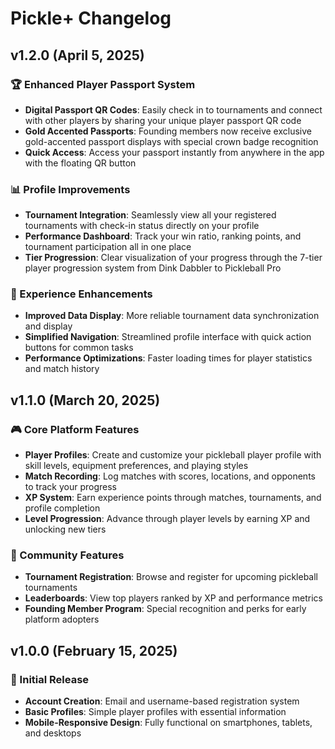 # Pickle+ Changelog

## v1.2.0 (April 5, 2025)

### 🏆 Enhanced Player Passport System
- **Digital Passport QR Codes**: Easily check in to tournaments and connect with other players by sharing your unique player passport QR code
- **Gold Accented Passports**: Founding members now receive exclusive gold-accented passport displays with special crown badge recognition
- **Quick Access**: Access your passport instantly from anywhere in the app with the floating QR button

### 📊 Profile Improvements
- **Tournament Integration**: Seamlessly view all your registered tournaments with check-in status directly on your profile
- **Performance Dashboard**: Track your win ratio, ranking points, and tournament participation all in one place
- **Tier Progression**: Clear visualization of your progress through the 7-tier player progression system from Dink Dabbler to Pickleball Pro

### 🔄 Experience Enhancements
- **Improved Data Display**: More reliable tournament data synchronization and display
- **Simplified Navigation**: Streamlined profile interface with quick action buttons for common tasks
- **Performance Optimizations**: Faster loading times for player statistics and match history

## v1.1.0 (March 20, 2025)

### 🎮 Core Platform Features
- **Player Profiles**: Create and customize your pickleball player profile with skill levels, equipment preferences, and playing styles
- **Match Recording**: Log matches with scores, locations, and opponents to track your progress
- **XP System**: Earn experience points through matches, tournaments, and profile completion
- **Level Progression**: Advance through player levels by earning XP and unlocking new tiers

### 🏅 Community Features
- **Tournament Registration**: Browse and register for upcoming pickleball tournaments
- **Leaderboards**: View top players ranked by XP and performance metrics
- **Founding Member Program**: Special recognition and perks for early platform adopters

## v1.0.0 (February 15, 2025)

### 🚀 Initial Release
- **Account Creation**: Email and username-based registration system
- **Basic Profiles**: Simple player profiles with essential information
- **Mobile-Responsive Design**: Fully functional on smartphones, tablets, and desktops

